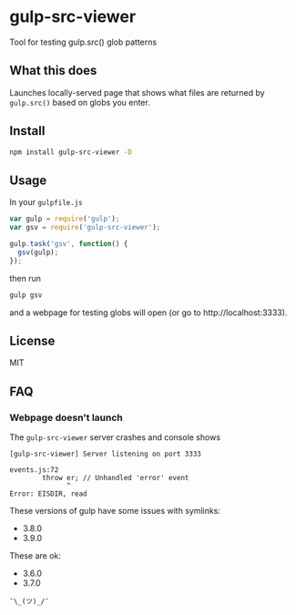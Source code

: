 # gulp-src-viewer

Tool for testing gulp.src() glob patterns

## What this does

Launches locally-served page that shows what files are returned by `gulp.src()` based on globs you enter.

## Install

```bash
npm install gulp-src-viewer -D
```

## Usage

In your `gulpfile.js`

```js
var gulp = require('gulp');
var gsv = require('gulp-src-viewer');

gulp.task('gsv', function() {
  gsv(gulp);
});
```

then run

```bash
gulp gsv
```

and a webpage for testing globs will open (or go to http://localhost:3333).

## License

MIT

## FAQ

### Webpage doesn't launch

The `gulp-src-viewer` server crashes and console shows

```
[gulp-src-viewer] Server listening on port 3333

events.js:72
        throw er; // Unhandled 'error' event
              ^
Error: EISDIR, read
```

These versions of gulp have some issues with symlinks:

- 3.8.0
- 3.9.0

These are ok:

- 3.6.0
- 3.7.0

`¯\_(ツ)_/¯`